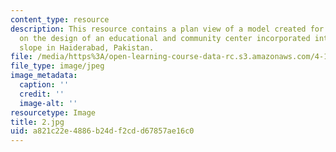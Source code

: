 ```yaml
---
content_type: resource
description: This resource contains a plan view of a model created for a workshop
  on the design of an educational and community center incorporated into a south-facing
  slope in Haiderabad, Pakistan.
file: /media/https%3A/open-learning-course-data-rc.s3.amazonaws.com/4-170-ecuador-workshop-fall-2006/a821c22e4886b24df2cdd67857ae16c0_2.jpg
file_type: image/jpeg
image_metadata:
  caption: ''
  credit: ''
  image-alt: ''
resourcetype: Image
title: 2.jpg
uid: a821c22e-4886-b24d-f2cd-d67857ae16c0
---
```

